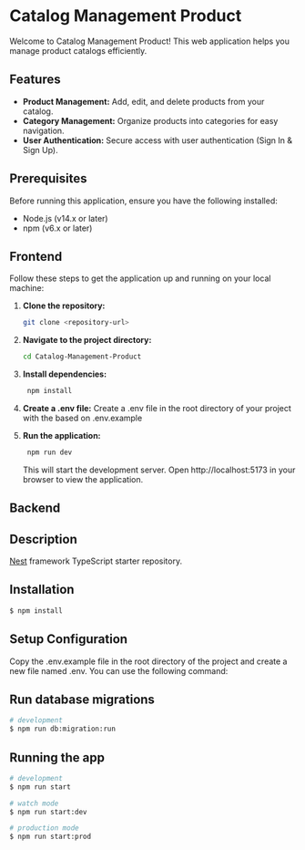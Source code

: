 # Catalog Management Product

Welcome to Catalog Management Product! This web application helps you manage product catalogs efficiently.

## Features

- **Product Management:** Add, edit, and delete products from your catalog.
- **Category Management:** Organize products into categories for easy navigation.
- **User Authentication:** Secure access with user authentication (Sign In & Sign Up).

## Prerequisites

Before running this application, ensure you have the following installed:

- Node.js (v14.x or later)
- npm (v6.x or later)

## Frontend

Follow these steps to get the application up and running on your local machine:

1. **Clone the repository:**

   ```bash
   git clone <repository-url>
   ```

2. **Navigate to the project directory:**
   ```bash
   cd Catalog-Management-Product
   ```
3. **Install dependencies:**

   ```bash
    npm install
   ```

4. **Create a .env file:**
   Create a .env file in the root directory of your project with the based on .env.example

5. **Run the application:**
   ```bash
    npm run dev
   ```
   This will start the development server. Open http://localhost:5173 in your browser to view the application.

## Backend

## Description

[Nest](https://github.com/nestjs/nest) framework TypeScript starter repository.

## Installation

```bash
$ npm install
```

## Setup Configuration

Copy the .env.example file in the root directory of the project and create a new file named .env. You can use the following command:

## Run database migrations

```bash
# development
$ npm run db:migration:run
```

## Running the app

```bash
# development
$ npm run start

# watch mode
$ npm run start:dev

# production mode
$ npm run start:prod
```
